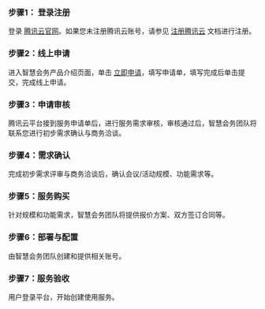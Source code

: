 
### 步骤1： 登录注册
登录 [腾讯云官网](https://cloud.tencent.com/login?s_url=https%3A%2F%2Fcloud.tencent.com%2F)。如果您未注册腾讯云账号，请参见 [注册腾讯云](https://cloud.tencent.com/document/product/378/17985) 文档进行注册。

### 步骤2：线上申请
进入智慧会务产品介绍页面，单击 [立即申请](https://cloud.tencent.com/apply/p/bkr88m5cc4i)，填写申请单，填写完成后单击提交，完成线上申请。

### 步骤3：申请审核
腾讯云平台接到服务申请单后，进行服务需求审核，审核通过后，智慧会务团队将联系您进行初步需求确认与商务洽谈。

### 步骤4：需求确认
完成初步需求评审与商务洽谈后，确认会议/活动规模、功能需求等。

### 步骤5：服务购买
针对规模和功能需求，智慧会务团队将提供报价方案、双方签订合同等。

### 步骤6：部署与配置
由智慧会务团队创建和提供相关账号。

### 步骤7：服务验收
用户登录平台，开始创建使用服务。



